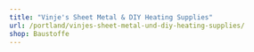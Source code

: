 ```yaml
---
title: "Vinje's Sheet Metal & DIY Heating Supplies"
url: /portland/vinjes-sheet-metal-und-diy-heating-supplies/
shop: Baustoffe
---
```

